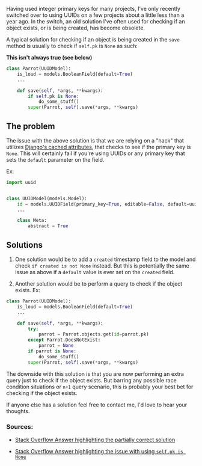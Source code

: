 <!-- # Checking if a object exists on save in Django -->
<!-- Published: 2016-06-01 -->

Having used integer primary keys for many projects, I've only recently switched over to using UUIDs on a few projects about a little less than a year ago. In the switch, an old solution I've often used for checking if an object exists, or is being created, has become obsolete.

A typical solution for checking if an object is being created in the `save` method is usually to check if `self.pk` is `None` as such:

**This isn't always true (see below)**
```python
class Parrot(UUIDModel):
    is_loud = models.BooleanField(default=True)
    ...

    def save(self, *args, **kwargs):
        if self.pk is None:
            do_some_stuff()
        super(Parrot, self).save(*args, **kwargs)
```

## The problem

The issue with the above solution is that we are relying on a "hack" that utilizes [Django's cached attributes](https://docs.djangoproject.com/en/1.9/topics/db/optimization/#understand-cached-attributes), that checks to see if the primary key is `None`. This will certainly fail if you're using UUIDs or any primary key that sets the `default` parameter on the field.

Ex:
```python
import uuid


class UUIDModel(models.Model):
    id = models.UUIDField(primary_key=True, editable=False, default=uuid.uuid4)
    ...

    class Meta:
        abstract = True
```

## Solutions

1. One solution would be to add a `created` timestamp field to the model and check `if created is not None` instead.
But this is potentially the same issue as above if a `default` value is ever set on the `created` field.

2. Another solution would be to perform a query to check if the object exists.
Ex:
```python
class Parrot(UUIDModel):
    is_loud = models.BooleanField(default=True)
    ...

    def save(self, *args, **kwargs):
        try:
            parrot = Parrot.objects.get(id=parrot.pk)
        except Parrot.DoesNotExist:
            parrot = None
        if parrot is None:
            do_some_stuff()
        super(Parrot, self).save(*args, **kwargs)
```
The downside with this solution is that you are now performing an extra query just to check if the object exists. But barring any possible race condition situations or `n+1` query scenario, this is probably your best bet for checking if the object exists.

If anyone else has a solution feel free to contact me, I'd love to hear your thoughts.


### Sources:
* [Stack Overflow Answer highlighting the partially correct solution](http://stackoverflow.com/questions/907695/in-a-django-model-custom-save-method-how-should-you-identify-a-new-object/907703#907703)

* [Stack Overflow Answer highlighting the issue with using `self.pk is None`](http://stackoverflow.com/questions/907695/in-a-django-model-custom-save-method-how-should-you-identify-a-new-object/940928#940928)